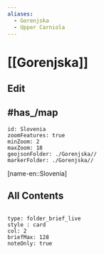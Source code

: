 ```yaml
---
aliases:
  - Gorenjska
  - Upper Carniola
---
```

# [[Gorenjska]] 

## Edit

## #has_/map 


```leaflet
id: Slovenia
zoomFeatures: true 
minZoom: 2 
maxZoom: 18
geojsonFolder: ./Gorenjska//
markerFolder: ./Gorenjska//
```

[name-en::Slovenia]
## All Contents

```folderv
```

```ccard
type: folder_brief_live
style : card
col: 2
briefMax: 128
noteOnly: true
```
